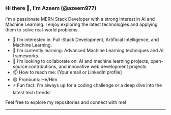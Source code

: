 ### Hi there 👋, I'm Azeem (@azeem977)

I'm a passionate MERN Stack Developer with a strong interest in AI and Machine Learning. I enjoy exploring the latest technologies and applying them to solve real-world problems.

- 👀 I’m interested in: Full-Stack Development, Artificial Intelligence, and Machine Learning.
- 🌱 I’m currently learning: Advanced Machine Learning techniques and AI frameworks.
- 💞️ I’m looking to collaborate on: AI and machine learning projects, open-source contributions, and innovative web development projects.
- 📫 How to reach me: [Your email or LinkedIn profile]
- 😄 Pronouns: He/Him
- ⚡ Fun fact: I'm always up for a coding challenge or a deep dive into the latest tech trends!

Feel free to explore my repositories and connect with me!
****
